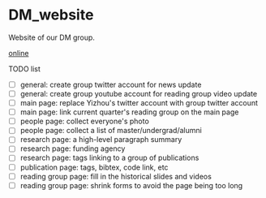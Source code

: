 # DM_website
Website of our DM group.

[online](https://ucla-dm.github.io/DM_website/)


TODO list

- [ ] general: create group twitter account for news update
- [ ] general: create group youtube account for reading group video update
- [ ] main page: replace Yizhou's twitter account with group twitter account 
- [ ] main page: link current quarter's reading group on the main page
- [ ] people page: collect everyone's photo
- [ ] people page: collect a list of master/undergrad/alumni
- [ ] research page: a high-level paragraph summary
- [ ] research page: funding agency
- [ ] research page: tags linking to a group of publications
- [ ] publication page: tags, bibtex, code link, etc
- [ ] reading group page: fill in the historical slides and videos
- [ ] reading group page: shrink forms to avoid the page being too long